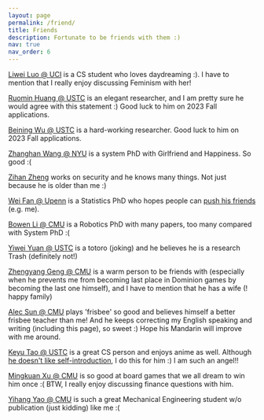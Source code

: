 ```yaml
---
layout: page
permalink: /friend/
title: Friends
description: Fortunate to be friends with them :)
nav: true
nav_order: 6
---
```



[Liwei Luo @ UCI](https://loliw.moe/) is a CS student who loves daydreaming :). I have to mention that I really enjoy discussing Feminism with her!

[Ruomin Huang @ USTC](https://fockee.github.io/) is an elegant researcher, and I am pretty sure he would agree with this statement :) Good luck to him on 2023 Fall applications.

[Beining Wu @ USTC](https://beiningwu7.github.io/) is a hard-working researcher. Good luck to him on 2023 Fall applications.

[Zhanghan Wang @ NYU](https://rabbitwhite1.github.io/) is a system PhD with Girlfriend and Happiness. So good :(

[Zihan Zheng](https://zhengzihan.com/) works on security and he knows many things. Not just because he is older than me :)

[Wei Fan @ Upenn](http://home.ustc.edu.cn/~luke2001/) is a Statistics PhD who hopes people can [push his friends](http://home.ustc.edu.cn/~luke2001/push.html) (e.g. me).

[Bowen Li @ CMU](https://jaraxxus-me.github.io/) is a Robotics PhD with many papers, too many compared with System PhD :(

[Yiwei Yuan @ USTC](https://yyw.moe/) is a totoro (joking) and he believes he is a research Trash (definitely not!)

[Zhengyang Geng @ CMU](https://gsunshine.github.io/) is a warm person to be friends with (especially when he prevents me from becoming last place in Dominion games by becoming the last one himself), and I have to mention that he has a wife (! happy family)

[Alec Sun @ CMU](https://sites.google.com/view/alecsun/home) plays 'frisbee' so good and believes himself a better frisbee teacher than me! And he keeps correcting my English speaking and writing (including this page), so sweet :) Hope his Mandarin will improve with me around.

[Keyu Tao @ USTC](https://www.taoky.moe/) is a great CS person and enjoys anime as well. Although [he doesn't like self-introduction](https://blog.taoky.moe/about/), I do this for him :) I am such an angel!!

[Mingkuan Xu @ CMU](https://mingkuan.taichi.graphics/) is so good at board games that we all dream to win him once :( BTW, I really enjoy discussing finance questions with him.

[Yihang Yao @ CMU](https://sites.google.com/view/yaoyiyao/) is such a great Mechanical Engineering student w/o publication (just kidding) like me :(